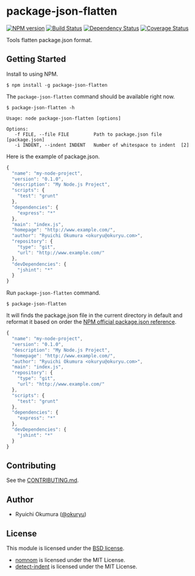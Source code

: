 # package-json-flatten

[![NPM version](https://badge.fury.io/js/package-json-flatten.svg)](http://badge.fury.io/js/package-json-flatten)
[![Build Status](https://travis-ci.org/okuryu/package-json-flatten.svg?branch=master)](https://travis-ci.org/okuryu/package-json-flatten)
[![Dependency Status](https://gemnasium.com/okuryu/package-json-flatten.svg)](https://gemnasium.com/okuryu/package-json-flatten)
[![Coverage Status](https://img.shields.io/coveralls/okuryu/package-json-flatten.svg)](https://coveralls.io/r/okuryu/package-json-flatten?branch=master)

Tools flatten package.json format.

## Getting Started

Install to using NPM.

```
$ npm install -g package-json-flatten
```

The `package-json-flatten` command should be available right now.

```
$ package-json-flatten -h

Usage: node package-json-flatten [options]

Options:
   -f FILE, --file FILE         Path to package.json file  [package.json]
   -i INDENT, --indent INDENT   Number of whitespace to indent  [2]

```

Here is the example of package.json.

```js
{
  "name": "my-node-project",
  "version": "0.1.0",
  "description": "My Node.js Project",
  "scripts": {
    "test": "grunt"
  },
  "dependencies": {
    "express": "*"
  },
  "main": "index.js",
  "homepage": "http://www.example.com/",
  "author": "Ryuichi Okumura <okuryu@okuryu.com>",
  "repository": {
    "type": "git",
    "url": "http://www.example.com/"
  },
  "devDependencies": {
    "jshint": "*"
  }
}
```

Run `package-json-flatten` command.

```
$ package-json-flatten
```

It will finds the package.json file in the current directory in default and reformat it based on order the [NPM official package.json reference](https://www.npmjs.org/doc/package.json.html).

```js
{
  "name": "my-node-project",
  "version": "0.1.0",
  "description": "My Node.js Project",
  "homepage": "http://www.example.com/",
  "author": "Ryuichi Okumura <okuryu@okuryu.com>",
  "main": "index.js",
  "repository": {
    "type": "git",
    "url": "http://www.example.com/"
  },
  "scripts": {
    "test": "grunt"
  },
  "dependencies": {
    "express": "*"
  },
  "devDependencies": {
    "jshint": "*"
  }
}
```

## Contributing

See the [CONTRIBUTING.md](CONTRIBUTING.md).

## Author

* Ryuichi Okumura ([@okuryu](https://github.com/okuryu))

## License

This module is licensed under the [BSD license](LICENSE.md).

* [nomnom](https://github.com/harthur/nomnom) is licensed under the MIT License.
* [detect-indent](https://github.com/sindresorhus/detect-indent) is licensed under the MIT License.
